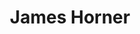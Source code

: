---
title: "James Horner"
summary: "* 14. August 1953 in Los Angeles, California; † 22. June 2015 in Los Padres National Forest, California American film music composer, conductor and orchestrator,.born August 14, 1953 in Los Angeles, California, USA, died in a plane crash June 22, 2015 in the Los Padres National Forest, California, USA. In 1997, he won two Academy Awards for his score and song compositions for the film \"Titanic\". Horner started playing piano at the age of 5. He studied at the Royal College Of Music in London, under . He received his bachelor's degree in music from the University of Southern California, and eventually earned a master's and started working on his doctorate, studying with , among others. After several scoring assignments with the American Film Institute in the 1970's, he finished his teaching of music theory at UCLA and turned to film scoring. He made his breakthrough in 1982, when he scored \"Star Trek II: The Wrath of Khan\". In total, he has scored over 100 films, but he has also done some music for short films, three orchestral pieces and music for television, including the current theme music for the CBS Evening News . Horner's most known scores include: \"Aliens\", \"Willow\", \"An American Tail: Fievel Goes West\", \"Legends of the Fall\", \"Braveheart\", \"Apollo 13\", \"Titanic\", \"A Beautiful Mind\" and \"The Mask of Zorro\", among others. He has worked often with director , a collaboration that started with the 1985 film \"Cocoon\"."
slug: "james-horner"
image: "james-horner.jpg"
apple_music_artist_url: "https://music.apple.com/gb/artist/james-horner/266740"
wikipedia_url: "none"
---